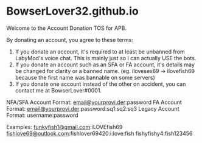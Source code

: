 # BowserLover32.github.io
Welcome to the Account Donation TOS for APB.

By donating an account, you agree to these terms:
1) If you donate an account, it's required to at least be unbanned from LabyMod's voice chat. This is mainly just so I can actually USE the bots.
2) If you donate an account such as an SFA or FA account, it's details may be changed for clarity or a banned name. (eg. ilovesex69 -> ilovefish69 because the first name was bannable on some servers)
3) If you donate one account instead of the other on accident, you can contact me at BowserLover#0001.

NFA/SFA Account Format: email@yourprovi.der:password
FA Account Format: email@yourprovi.der:password:sq1:sq2:sq3
Legacy Account Format: username:password

Examples:
funkyfish1@gmail.com:iLOVEfish69
fishlove69@outlook.com:fishlover69420:i:love:fish
fishyfishy4:fish123456
